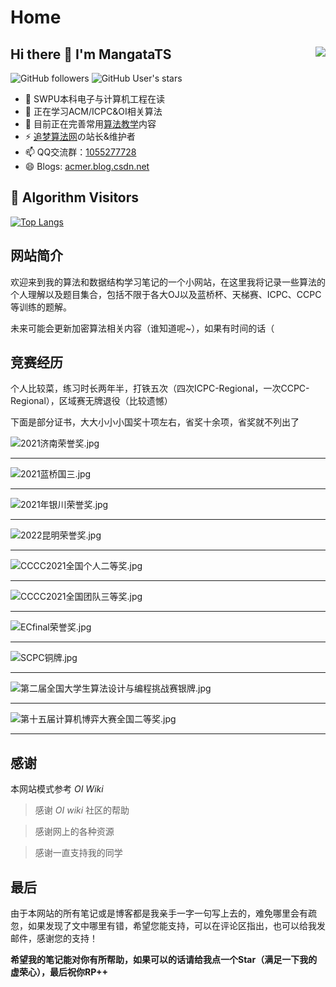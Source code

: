 # Home

## Hi there 👋 I'm MangataTS <img align="right" src="https://github-readme-stats.vercel.app/api?username=MangataTS&show_icons=true&theme=dark">

![GitHub followers](https://img.shields.io/github/followers/MangataTS?style=social)   ![GitHub User's stars](https://img.shields.io/github/stars/MangataTS?style=social)

- 🔭 SWPU本科电子与计算机工程在读
- 🌱 正在学习ACM/ICPC&OI相关算法
- 👯 目前正在完善常用[算法教学](https://mangatats.github.io/Algorithm)内容
- ⚡ [追梦算法网](http://acm.mangata.ltd)の站长&维护者
- 📫 QQ交流群：[1055277728](https://jq.qq.com/?_wv=1027&k=Y1N8ePmm)
- 😄 Blogs: [acmer.blog.csdn.net](https://acmer.blog.csdn.net/?type=blog)

## &#x1f92b; Algorithm Visitors


[![Top Langs](https://profile-counter.glitch.me/MangataTS/count.svg)](https://mangatats.github.io/Algorithm)

## 网站简介

欢迎来到我的算法和数据结构学习笔记的一个小网站，在这里我将记录一些算法的个人理解以及题目集合，包括不限于各大OJ以及蓝桥杯、天梯赛、ICPC、CCPC等训练的题解。


未来可能会更新加密算法相关内容（谁知道呢~），如果有时间的话（



## 竞赛经历

个人比较菜，练习时长两年半，打铁五次（四次ICPC-Regional，一次CCPC-Regional），区域赛无牌退役（比较遗憾）


下面是部分证书，大大小小小国奖十项左右，省奖十余项，省奖就不列出了

![2021济南荣誉奖.jpg](https://img-blog.csdnimg.cn/4f11c5f43f604487a8d8c98620ce012b.jpeg)

<hr>

![2021蓝桥国三.jpg](https://img-blog.csdnimg.cn/15ad8d6de0054661abf3ef562824a055.jpeg)

<hr>


![2021年银川荣誉奖.jpg](https://img-blog.csdnimg.cn/3e1c4a8d09a0450db5875a675b95a84a.jpeg)

<hr>


![2022昆明荣誉奖.jpg](https://img-blog.csdnimg.cn/ae10a1c0d1ee47ea85e661c8cecc1804.jpeg)

<hr>


![CCCC2021全国个人二等奖.jpg](https://img-blog.csdnimg.cn/2800b4c6e00e42c5ac0dfe49fb88688f.jpeg)

<hr>


![CCCC2021全国团队三等奖.jpg](https://img-blog.csdnimg.cn/38449fbef2664069a9ad7f3ffa115148.jpeg)

<hr>


![ECfinal荣誉奖.jpg](https://img-blog.csdnimg.cn/b85622c7f19f4872b59a3e9aa3aa99d1.jpeg)

<hr>


![SCPC铜牌.jpg](https://img-blog.csdnimg.cn/9514fd4ba9dc40e0bfc4a94975b87a13.jpeg)

<hr>


![第二届全国大学生算法设计与编程挑战赛银牌.jpg](https://img-blog.csdnimg.cn/29e3fab3a47648cdbad11b42a8f9d0da.jpeg)

<hr>


![第十五届计算机博弈大赛全国二等奖.jpg](https://img-blog.csdnimg.cn/a0f6838d4d8243c6bcd89fc6f591bb20.png)

<hr>



## 感谢
本网站模式参考 $OI \ Wiki$ 
> 感谢 $OI \ wiki$ 社区的帮助

> 感谢网上的各种资源

> 感谢一直支持我的同学

## 最后

由于本网站的所有笔记或是博客都是我亲手一字一句写上去的，难免哪里会有疏忽，如果发现了文中哪里有错，希望您能支持，可以在评论区指出，也可以给我发邮件，感谢您的支持！

**希望我的笔记能对你有所帮助，如果可以的话请给我点一个Star（满足一下我的虚荣心），最后祝你RP++**
